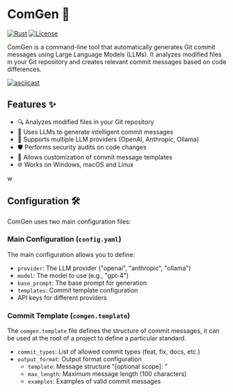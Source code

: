 # ComGen 🚀

[![Rust](https://img.shields.io/badge/Rust-000000?style=for-the-badge&logo=rust&logoColor=white)](https://www.rust-lang.org/)
[![License](https://img.shields.io/badge/License-MIT-green.svg?style=for-the-badge)](https://opensource.org/licenses/MIT)

ComGen is a command-line tool that automatically generates Git commit messages using Large Language Models (LLMs). It analyzes modified files in your Git repository and creates relevant commit messages based on code differences.

[![asciicast](https://asciinema.org/a/jx1V2DqcGIhgXATjQzGVUFANy.svg)](https://asciinema.org/a/jx1V2DqcGIhgXATjQzGVUFANy)

## Features ✨

- 🔍 Analyzes modified files in your Git repository
- 🤖 Uses LLMs to generate intelligent commit messages
- 🔧 Supports multiple LLM providers (OpenAI, Anthropic, Ollama)
- 🛡️ Performs security audits on code changes
- 📝 Allows customization of commit message templates
- 🌐 Works on Windows, macOS and Linux

w
## Configuration 🛠️

ComGen uses two main configuration files:

### Main Configuration (`config.yaml`)

The main configuration allows you to define:

- `provider`: The LLM provider ("openai", "anthropic", "ollama")
- `model`: The model to use (e.g., "gpt-4")
- `base_prompt`: The base prompt for generation
- `templates`: Commit template configuration
- API keys for different providers

### Commit Template (`comgen.template`)

The `comgen.template` file defines the structure of commit messages, it can be used at the root of a project to define a particular standard.

- `commit_types`: List of allowed commit types (feat, fix, docs, etc.)
- `output_format`: Output format configuration
  - `template`: Message structure "<type>[optional scope]: <description>"
  - `max_length`: Maximum message length (100 characters)
  - `examples`: Examples of valid commit messages